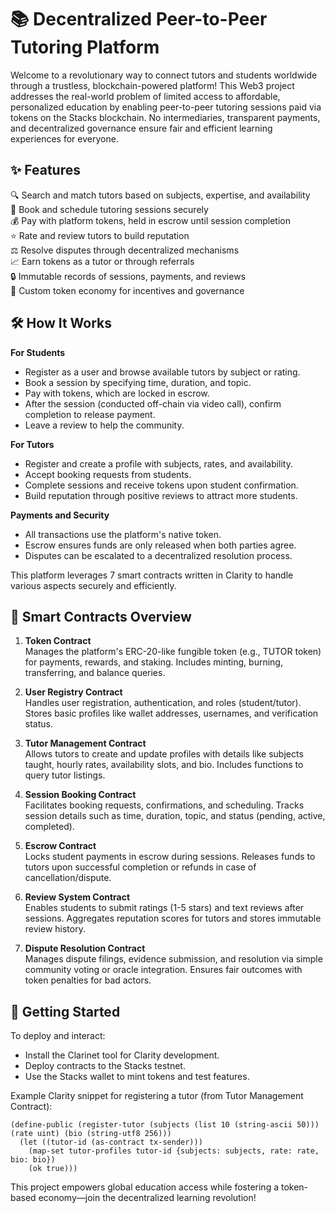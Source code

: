 # 📚 Decentralized Peer-to-Peer Tutoring Platform

Welcome to a revolutionary way to connect tutors and students worldwide through a trustless, blockchain-powered platform! This Web3 project addresses the real-world problem of limited access to affordable, personalized education by enabling peer-to-peer tutoring sessions paid via tokens on the Stacks blockchain. No intermediaries, transparent payments, and decentralized governance ensure fair and efficient learning experiences for everyone.

## ✨ Features

🔍 Search and match tutors based on subjects, expertise, and availability  
📅 Book and schedule tutoring sessions securely  
💰 Pay with platform tokens, held in escrow until session completion  
⭐ Rate and review tutors to build reputation  
⚖️ Resolve disputes through decentralized mechanisms  
📈 Earn tokens as a tutor or through referrals  
🔒 Immutable records of sessions, payments, and reviews  
🚀 Custom token economy for incentives and governance

## 🛠 How It Works

**For Students**  
- Register as a user and browse available tutors by subject or rating.  
- Book a session by specifying time, duration, and topic.  
- Pay with tokens, which are locked in escrow.  
- After the session (conducted off-chain via video call), confirm completion to release payment.  
- Leave a review to help the community.  

**For Tutors**  
- Register and create a profile with subjects, rates, and availability.  
- Accept booking requests from students.  
- Complete sessions and receive tokens upon student confirmation.  
- Build reputation through positive reviews to attract more students.  

**Payments and Security**  
- All transactions use the platform's native token.  
- Escrow ensures funds are only released when both parties agree.  
- Disputes can be escalated to a decentralized resolution process.  

This platform leverages 7 smart contracts written in Clarity to handle various aspects securely and efficiently.

## 📜 Smart Contracts Overview

1. **Token Contract**  
   Manages the platform's ERC-20-like fungible token (e.g., TUTOR token) for payments, rewards, and staking. Includes minting, burning, transferring, and balance queries.

2. **User Registry Contract**  
   Handles user registration, authentication, and roles (student/tutor). Stores basic profiles like wallet addresses, usernames, and verification status.

3. **Tutor Management Contract**  
   Allows tutors to create and update profiles with details like subjects taught, hourly rates, availability slots, and bio. Includes functions to query tutor listings.

4. **Session Booking Contract**  
   Facilitates booking requests, confirmations, and scheduling. Tracks session details such as time, duration, topic, and status (pending, active, completed).

5. **Escrow Contract**  
   Locks student payments in escrow during sessions. Releases funds to tutors upon successful completion or refunds in case of cancellation/dispute.

6. **Review System Contract**  
   Enables students to submit ratings (1-5 stars) and text reviews after sessions. Aggregates reputation scores for tutors and stores immutable review history.

7. **Dispute Resolution Contract**  
   Manages dispute filings, evidence submission, and resolution via simple community voting or oracle integration. Ensures fair outcomes with token penalties for bad actors.

## 🚀 Getting Started

To deploy and interact:  
- Install the Clarinet tool for Clarity development.  
- Deploy contracts to the Stacks testnet.  
- Use the Stacks wallet to mint tokens and test features.  

Example Clarity snippet for registering a tutor (from Tutor Management Contract):  
```clarity
(define-public (register-tutor (subjects (list 10 (string-ascii 50))) (rate uint) (bio (string-utf8 256)))  
  (let ((tutor-id (as-contract tx-sender)))  
    (map-set tutor-profiles tutor-id {subjects: subjects, rate: rate, bio: bio})  
    (ok true)))  
```

This project empowers global education access while fostering a token-based economy—join the decentralized learning revolution!